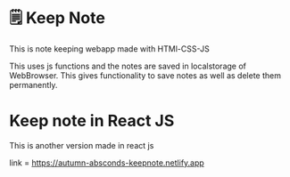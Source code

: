 # 🗒 Keep Note

This is note keeping webapp made with HTMl-CSS-JS

This uses js functions and the notes are saved in localstorage of WebBrowser.
This gives functionality to save notes as well as delete them permanently.


# Keep note in React JS

This is another version made in react js

link = https://autumn-absconds-keepnote.netlify.app




